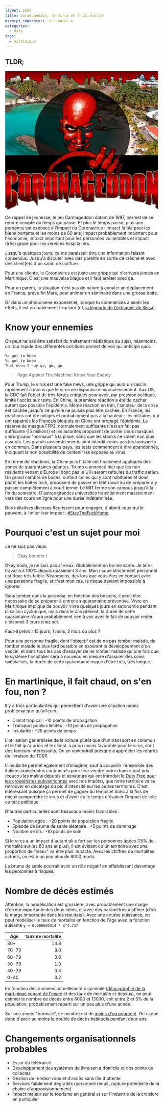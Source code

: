 ```yaml
---
layout: post
title: Coronageddon, le virus et l'insularité
excerpt_separator:  <!--more-->
categories:
  - data
tags:
  - martinique
---
```

## TLDR;

![Coronavirus ou Carmageddon, pourquoi choisir ?. Licence CC](/images/coronageddon.png)

Ce rappel de jeunesse, le jeu Carmageddon datant de 1997, permet de se rendre compte du temps qui passe. Et plus le temps passe, plus une personne est exposée à l'impact du Coronavirus : impact faible pour les biens portants et les moins de 60 ans, impact probablement important pour l'économie, impact important pour les personnes vulnérables et impact (très) grave pour les services hospitaliers.

Jusqu'à quelques jours, ça _me_ paraissait être une information faisant consensus. Jusqu'à discuter avec des parents en sortie de crèche et avec des client(e)s d'un salon de coiffure.

<!--more-->

Pour une cliente, le Coronavirus est juste une grippe qui n'arrivera jamais en Martinique. C'est une mauvaise blague et il faut arrêter avec ça.

Pour un parent, la situation n'est pas de nature à annuler un déplacement en France, prévu fin Mars, pour animer un séminaire dans une grosse boite.

Or dans un phénomène exponentiel, lorsque tu commences à sentir les effets, il est probablement trop tard (cf, [la légende de l'échiquier de Sissa](https://fr.wikipedia.org/wiki/Probl%C3%A8me_de_l%27%C3%A9chiquier_de_Sissa)).

# Know your ennemies

On peut ne pas être satisfait du traitement médiatique du sujet, néanmoins, un tour rapide des différentes positions permet de voir qui anticipe quoi.

```
Ya got to know
Ya got to know
That when I say go, go, go
```
> Rage Against The Machine: Know Your Enemy

Pour Trump, le virus est une fake news, une grippe qui aura un vaccin rapidement à moins que le virus ne disparaisse miraculeusement. Aux US, la CDC fait l'objet de très fortes critiques pour avoir, par pression politique, limité l'accès aux tests.
En Chine, la première réaction a été de cacher autant que possible l'épidémie. Même réaction en Iran, l'ampleur de la crise est cachée jusqu'à ce qu'elle ne puisse plus être cachée.
En France, les réactions ont été mitigés et probablement pas à la hauteur : les militaires qui ont rapatriés les Français bloqués en Chine ont propagé l'épidémie. La réserve de masque FFP2, normalement suffisante n'est en fait pas suffisante (15 millions) et les autorités proposent de porter deux masques chirurgicaux "normaux" à la place, sans que les stocks ne soient non plus assurés. Les grands rassemblements sont interdits mais pas les transports en commun.
Dans plusieurs pays, les tests commencent à être abandonnés, indiquant la non possibilité de contenir les exposés au virus.

En terme de réactions, la Chine puis l'Italie ont finalement appliqués des zones de quarantaines géantes.
Trump a annoncé hier que les non résidents venant d’Europe (donc pas le UK) seront refoulés du traffic aérien.
Un grand nombre de boites, surtout celles qui y sont habituées et donc plutôt les boites tech, proposent de passer en télétravail ou de préparer à y passer complètement à court terme.
Le MIT ferme son campus jusqu'à la fin du semestre. D'autres grandes universités transitionnent massivement vers des cours en ligne pour une durée indéterminée.

Des initiatives diverses fleurissent pour engager, d'abord ceux qui le peuvent, à limiter leur impact : [#StayTheFuckHome](https://staythefuckhome.com/).


# Pourquoi c'est un sujet pour moi
Je ne suis pas vieux.
> Okay boomer !

Okay noob, je ne suis pas _si_ vieux. Globalement en bonne santé.
Je télé-travaille à 100% depuis quasiment 3 ans.
Mon risque strictement personnel est donc très faible.
Néanmoins, dès lors que vous êtes en contact avec une personne fragile, et c'est mon cas, le risque devient impossible à ignorer.

Sans tomber dans la paranoïa, en fonction des besoins, il peut-être nécessaire de se préparer à entrer en quarantaine préventive.
Vivre en Martinique implique de pouvoir vivre quelques jours en autonomie pendant la saison cyclonique, mais dans le cas présent, la durée de cette quarantaine n'aura probablement rien à voir avec le fait de pouvoir rester cloisonné 3 jours chez soi.

Faut-il prévoir 15 jours, 1 mois, 2 mois ou plus ?

Pour une personne fragile, dont l'objectif est de ne pas tomber malade, de tomber malade le plus tard possible en espérant le développement d'un vaccin, et dans tous les cas d'essayer de ne tomber malade qu'une fois que le système hospitalier sera à nouveau en mesure d'assurer des soins spécialisés, la durée de cette quarantaine risque d'être très, très longue.


# En martinique, il fait chaud, on s'en fou, non ?

Il y a trois particularités qui permettent d'avoir une situation moins problématique qu'ailleurs.
- Climat tropical : -10 points de propagation
- Transport publics limités : -10 points de propagation
- Insularité : +25 points de temps

L'utilisation généralisée de la voiture plutôt que d'un transport en commun et le fait qu'à priori et le climat, à priori moins favorable pour le virus, sont des facteurs intéressants. On en reviendrait presque à apprécier les retards de livraison du TCSP.

L'insularité permet également d'imaginer, sauf à accueillir l'ensemble des italiens croisiéristes contaminés pour leur vendre notre rhum à tout prix (coucou les malins députés et sénateurs qui ont introduit le [Duty Free pour les croisiéristes subventionnés](/tourisme/2019/11/26/dutyfree-la-niche-fiscale-de-la-resignation.html) avec nos impôts), que notre territoire va se retrouver en décalage du pic d'intensité sur les autres territoires. C'est intéressant puisque ça permet de gagner du temps et donc à la fois de mieux comprendre le virus et d'avoir eu le temps d'évaluer l'impact de telle ou telle politique.

D'autres particularités sont beaucoup moins favorables :
- Population agée : +20 points de population fragile
- Episode de brume de sable aléatoire : +5 points de dommage
- Nombre de lits : -10 points de soin

Si le virus a un impact d'autant plus fort sur les personnes âgées (15% de mortalité sur les 80 ans et plus), il est évident qu'un territoire avec une proportion de "vieux" va être plus impacté. Avec les chiffres de mortalités actuels, on est à un peu plus de 8000 morts.

La brume de sable pourrait avoir un rôle négatif en affaiblissant davantage les personnes à risques.


# Nombre de décès estimés

Attention, la modélisation est grossière, avec probablement une marge d'erreur importante des deux côtés, et avec des paramètres à affiner (d’où la marge importante dans les résultats).
Avec une courbe puissance, on peut modéliser le taux de mortalité en fonction de l'âge avec la fonction suivante `y = 0.000000014 * x^4.737`

Age   | taux de mortalité
------|----:
80+   | 14.8
70-79 |  8.0
60-79 |  3.6
50-79 |  1.3
40-79 |  0.4
0-40  |  0.2


En fonction des données actuellement disponible ([démographie de la martinique venant de l'insee](https://www.insee.fr/fr/statistiques/3695641#titre-bloc-4) et des taux de mortalité ci-dessus), on peut estimer le nombre de décès entre 8000 et 13000, soit entre 2 et 3% de la population, probablement réparti sur un peu plus d'une année.


Sur une année "normale", ce nombre est de [moins d'un pourcent](https://www.insee.fr/fr/statistiques/3695641#titre-bloc-4).
On risque donc d'avoir au moins le double de décès habituels pendant deux ans.


# Changements organisationnels probables
- Essor du télétravail
- Développement des systèmes de livraison à domicile et des points de collectes
- Gestion de rendez-vous et d'accès sans file d'attente
- Services faiblement dégradés (personnel réduit, rupture potentielle de la chaîne d'approvisionnement)
- Impact majeur sur le tourisme en général et sur l'industrie de la croisière en particulier
